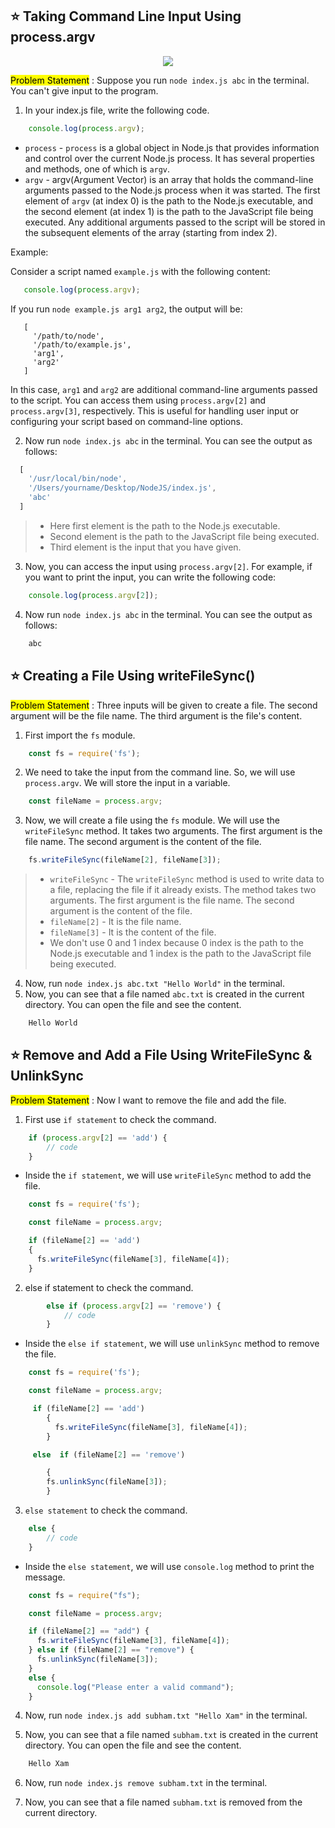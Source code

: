 



## ⭐ Taking Command Line Input Using process.argv

<p align="center">
                <img style={{ position: "relative" ,opacity: 1 ,borderRadius: "10px" ,overflow: "hidden" , marginTop:"20px" , marginBottom: "20px"}}
                src="https://media.giphy.com/media/tNKDWV1sZWxKInkpuc/giphy.gif"
               />
            </p>



<Mark>Problem Statement</Mark> : Suppose you run `node index.js abc` in the terminal. You can't give input to the program.


1. In your index.js file, write the following code.
```js
    console.log(process.argv);
```
- `process` - `process` is a global object in Node.js that provides information and control over the current Node.js process. It has several properties and methods, one of which is `argv`.
- `argv` - argv(Argument Vector) is an array that holds the command-line arguments passed to the Node.js process when it was started. The first element of `argv` (at index 0) is the path to the Node.js executable, and the second element (at index 1) is the path to the JavaScript file being executed. Any additional arguments passed to the script will be stored in the subsequent elements of the array (starting from index 2).

Example:

Consider a script named `example.js` with the following content:

```javascript
   console.log(process.argv);
```

If you run `node example.js arg1 arg2`, the output will be:

```
   [
     '/path/to/node',
     '/path/to/example.js',
     'arg1',
     'arg2'
   ]
```

In this case, `arg1` and `arg2` are additional command-line arguments passed to the script. You can access them using `process.argv[2]` and `process.argv[3]`, respectively. This is useful for handling user input or configuring your script based on command-line options.

2. Now run `node index.js abc` in the terminal. You can see the output as follows:

```js
  [
    '/usr/local/bin/node',
    '/Users/yourname/Desktop/NodeJS/index.js',
    'abc'
  ]
  ```
> - Here first element is the path to the Node.js executable.
> - Second element is the path to the JavaScript file being executed.
> - Third element is the input that you have given.

3. Now, you can access the input using `process.argv[2]`. For example, if you want to print the input, you can write the following code:

```js
    console.log(process.argv[2]);
```
4. Now run `node index.js abc` in the terminal. You can see the output as follows:

```js
    abc
```

## ⭐ Creating a File Using writeFileSync()



<Mark>Problem Statement</Mark> : Three inputs will be given to create a file. The second argument will be the file name. The third argument is the file's content.


1. First import the `fs` module.
```js
    const fs = require('fs');
```
2. We need to take the input from the command line. So, we will use `process.argv`. We will store the input in a variable.
```js
    const fileName = process.argv;
```
3. Now, we will create a file using the `fs` module. We will use the `writeFileSync` method. It takes two arguments. The first argument is the file name. The second argument is the content of the file.
```js
    fs.writeFileSync(fileName[2], fileName[3]);
```
> - `writeFileSync` - The `writeFileSync` method is used to write data to a file, replacing the file if it already exists. The method takes two arguments. The first argument is the file name. The second argument is the content of the file.
> - `fileName[2]` - It is the file name.
> - `fileName[3]` - It is the content of the file.
> - We don't use 0 and 1 index because 0 index is the path to the Node.js executable and 1 index is the path to the JavaScript file being executed.

4. Now, run `node index.js abc.txt "Hello World"` in the terminal.
5. Now, you can see that a file named `abc.txt` is created in the current directory. You can open the file and see the content.
```js
    Hello World
```



## ⭐ Remove and Add a File Using WriteFileSync & UnlinkSync


<Mark>Problem Statement</Mark> : Now I want to remove the file and add the file.


1. First use `if statement` to check the command.
```js
    if (process.argv[2] == 'add') {
        // code
    }
```
- Inside the `if statement`, we will use `writeFileSync` method to add the file.
```js
    const fs = require('fs');

    const fileName = process.argv;

    if (fileName[2] == 'add')
    {
      fs.writeFileSync(fileName[3], fileName[4]);
    }
```

2. else if statement to check the command.
```js
        else if (process.argv[2] == 'remove') {
            // code
        }
```
- Inside the `else if statement`, we will use `unlinkSync` method to remove the file.
```js
    const fs = require('fs');

    const fileName = process.argv;

     if (fileName[2] == 'add')
        {
          fs.writeFileSync(fileName[3], fileName[4]);
        }

     else  if (fileName[2] == 'remove')

        {
        fs.unlinkSync(fileName[3]);
        }

```
3. `else statement` to check the command.

```js
    else {
        // code
    }
```
- Inside the `else statement`, we will use `console.log` method to print the message.

```js
    const fs = require("fs");

    const fileName = process.argv;

    if (fileName[2] == "add") {
      fs.writeFileSync(fileName[3], fileName[4]);
    } else if (fileName[2] == "remove") {
      fs.unlinkSync(fileName[3]);
    }
    else {
      console.log("Please enter a valid command");
    }


```

4. Now, run `node index.js add subham.txt "Hello Xam"` in the terminal.

5. Now, you can see that a file named `subham.txt` is created in the current directory. You can open the file and see the content.

```js
    Hello Xam
```

6. Now, run `node index.js remove subham.txt` in the terminal.

7. Now, you can see that a file named `subham.txt` is removed from the current directory.
